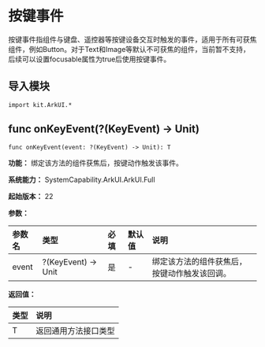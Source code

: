 # 按键事件

按键事件指组件与键盘、遥控器等按键设备交互时触发的事件，适用于所有可获焦组件，例如Button。对于Text和Image等默认不可获焦的组件，当前暂不支持，后续可以设置focusable属性为true后使用按键事件。

## 导入模块

```cangjie
import kit.ArkUI.*
```

## func onKeyEvent(?(KeyEvent) -> Unit)

```cangjie
func onKeyEvent(event: ?(KeyEvent) -> Unit): T
```

**功能：** 绑定该方法的组件获焦后，按键动作触发该事件。

**系统能力：** SystemCapability.ArkUI.ArkUI.Full

**起始版本：** 22

**参数：**

|参数名|类型|必填|默认值|说明|
|:---|:---|:---|:---|:---|
|event|?(KeyEvent) -> Unit|是|-|绑定该方法的组件获焦后，按键动作触发该回调。|

**返回值：**

|类型|说明|
|:---|:---|
|T|返回通用方法接口类型|